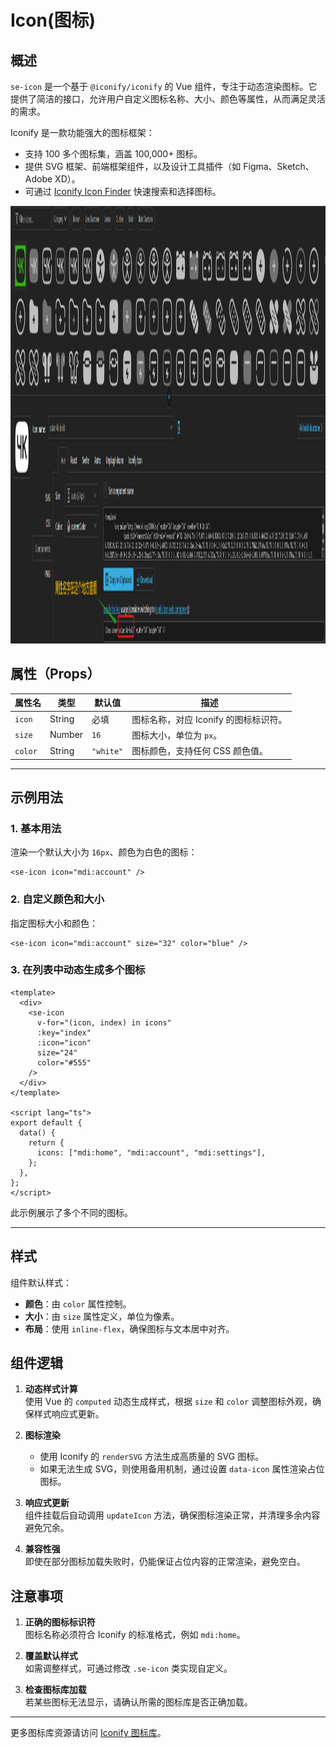 # Icon(图标)

## 概述
`se-icon` 是一个基于 `@iconify/iconify` 的 Vue 组件，专注于动态渲染图标。它提供了简洁的接口，允许用户自定义图标名称、大小、颜色等属性，从而满足灵活的需求。

Iconify 是一款功能强大的图标框架：
- 支持 100 多个图标集，涵盖 100,000+ 图标。
- 提供 SVG 框架、前端框架组件，以及设计工具插件（如 Figma、Sketch、Adobe XD）。
- 可通过 [Iconify Icon Finder](https://icon-sets.iconify.design/) 快速搜索和选择图标。

<img src="./picture/img.png"  height="700px">

## 属性（Props）

| 属性名   | 类型   | 默认值  | 描述                                   |
|----------|--------|---------|----------------------------------------|
| `icon`   | String | 必填    | 图标名称，对应 Iconify 的图标标识符。    |
| `size`   | Number | `16`    | 图标大小，单位为 `px`。                 |
| `color`  | String | `"white"` | 图标颜色，支持任何 CSS 颜色值。         |

---

## 示例用法

### 1. 基本用法
渲染一个默认大小为 `16px`、颜色为白色的图标：
```vue
<se-icon icon="mdi:account" />
```

### 2. 自定义颜色和大小
指定图标大小和颜色：
```vue
<se-icon icon="mdi:account" size="32" color="blue" />
```

### 3. 在列表中动态生成多个图标
```vue
<template>
  <div>
    <se-icon 
      v-for="(icon, index) in icons" 
      :key="index" 
      :icon="icon" 
      size="24" 
      color="#555" 
    />
  </div>
</template>

<script lang="ts">
export default {
  data() {
    return {
      icons: ["mdi:home", "mdi:account", "mdi:settings"],
    };
  },
};
</script>
```
此示例展示了多个不同的图标。

---

## 样式
组件默认样式：
- **颜色**：由 `color` 属性控制。
- **大小**：由 `size` 属性定义，单位为像素。
- **布局**：使用 `inline-flex`，确保图标与文本居中对齐。



## 组件逻辑

1. **动态样式计算**  
   使用 Vue 的 `computed` 动态生成样式，根据 `size` 和 `color` 调整图标外观，确保样式响应式更新。

2. **图标渲染**
    - 使用 Iconify 的 `renderSVG` 方法生成高质量的 SVG 图标。
    - 如果无法生成 SVG，则使用备用机制，通过设置 `data-icon` 属性渲染占位图标。

3. **响应式更新**  
   组件挂载后自动调用 `updateIcon` 方法，确保图标渲染正常，并清理多余内容避免冗余。

4. **兼容性强**  
   即使在部分图标加载失败时，仍能保证占位内容的正常渲染，避免空白。


## 注意事项


1. **正确的图标标识符**  
   图标名称必须符合 Iconify 的标准格式，例如 `mdi:home`。

2. **覆盖默认样式**  
   如需调整样式，可通过修改 `.se-icon` 类实现自定义。

3. **检查图标库加载**  
   若某些图标无法显示，请确认所需的图标库是否正确加载。

---

更多图标库资源请访问 [Iconify 图标库](https://icon-sets.iconify.design/)。
